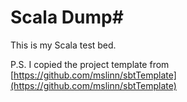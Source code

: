 # Scala Dump#

This is my Scala test bed.


P.S. I copied the project template from [https://github.com/mslinn/sbtTemplate](https://github.com/mslinn/sbtTemplate)
